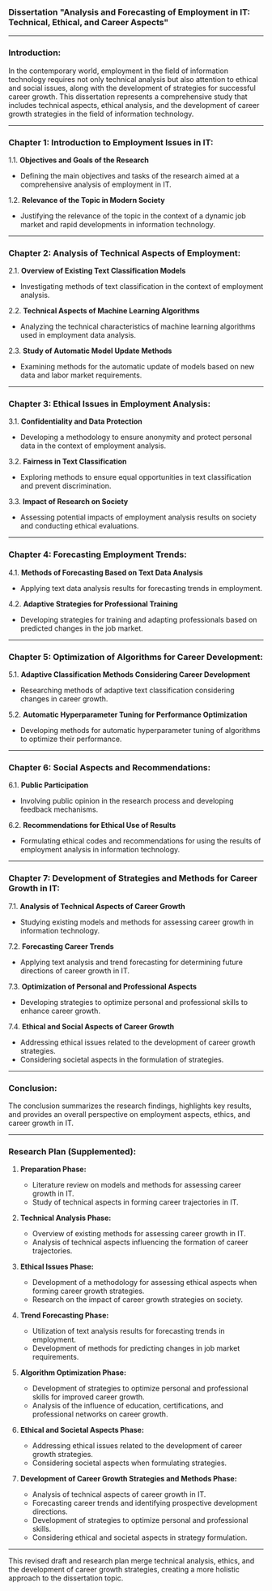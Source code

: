### Dissertation "Analysis and Forecasting of Employment in IT: Technical, Ethical, and Career Aspects"

---

### Introduction:

In the contemporary world, employment in the field of information technology requires not only technical analysis but also attention to ethical and social issues, along with the development of strategies for successful career growth. This dissertation represents a comprehensive study that includes technical aspects, ethical analysis, and the development of career growth strategies in the field of information technology.

---

### Chapter 1: Introduction to Employment Issues in IT:

1.1. **Objectives and Goals of the Research**
   - Defining the main objectives and tasks of the research aimed at a comprehensive analysis of employment in IT.

1.2. **Relevance of the Topic in Modern Society**
   - Justifying the relevance of the topic in the context of a dynamic job market and rapid developments in information technology.

---

### Chapter 2: Analysis of Technical Aspects of Employment:

2.1. **Overview of Existing Text Classification Models**
   - Investigating methods of text classification in the context of employment analysis.

2.2. **Technical Aspects of Machine Learning Algorithms**
   - Analyzing the technical characteristics of machine learning algorithms used in employment data analysis.

2.3. **Study of Automatic Model Update Methods**
   - Examining methods for the automatic update of models based on new data and labor market requirements.

---

### Chapter 3: Ethical Issues in Employment Analysis:

3.1. **Confidentiality and Data Protection**
   - Developing a methodology to ensure anonymity and protect personal data in the context of employment analysis.

3.2. **Fairness in Text Classification**
   - Exploring methods to ensure equal opportunities in text classification and prevent discrimination.

3.3. **Impact of Research on Society**
   - Assessing potential impacts of employment analysis results on society and conducting ethical evaluations.

---

### Chapter 4: Forecasting Employment Trends:

4.1. **Methods of Forecasting Based on Text Data Analysis**
   - Applying text data analysis results for forecasting trends in employment.

4.2. **Adaptive Strategies for Professional Training**
   - Developing strategies for training and adapting professionals based on predicted changes in the job market.

---

### Chapter 5: Optimization of Algorithms for Career Development:

5.1. **Adaptive Classification Methods Considering Career Development**
   - Researching methods of adaptive text classification considering changes in career growth.

5.2. **Automatic Hyperparameter Tuning for Performance Optimization**
   - Developing methods for automatic hyperparameter tuning of algorithms to optimize their performance.

---

### Chapter 6: Social Aspects and Recommendations:

6.1. **Public Participation**
   - Involving public opinion in the research process and developing feedback mechanisms.

6.2. **Recommendations for Ethical Use of Results**
   - Formulating ethical codes and recommendations for using the results of employment analysis in information technology.

---

### Chapter 7: Development of Strategies and Methods for Career Growth in IT:

7.1. **Analysis of Technical Aspects of Career Growth**
   - Studying existing models and methods for assessing career growth in information technology.

7.2. **Forecasting Career Trends**
   - Applying text analysis and trend forecasting for determining future directions of career growth in IT.

7.3. **Optimization of Personal and Professional Aspects**
   - Developing strategies to optimize personal and professional skills to enhance career growth.

7.4. **Ethical and Social Aspects of Career Growth**
   - Addressing ethical issues related to the development of career growth strategies.
   - Considering societal aspects in the formulation of strategies.

---

### Conclusion:

The conclusion summarizes the research findings, highlights key results, and provides an overall perspective on employment aspects, ethics, and career growth in IT.

---

### Research Plan (Supplemented):

1. **Preparation Phase:**
   - Literature review on models and methods for assessing career growth in IT.
   - Study of technical aspects in forming career trajectories in IT.

2. **Technical Analysis Phase:**
   - Overview of existing methods for assessing career growth in IT.
   - Analysis of technical aspects influencing the formation of career trajectories.

3. **Ethical Issues Phase:**
   - Development of a methodology for assessing ethical aspects when forming career growth strategies.
   - Research on the impact of career growth strategies on society.

4. **Trend Forecasting Phase:**
   - Utilization of text analysis results for forecasting trends in employment.
   - Development of methods for predicting changes in job market requirements.

5. **Algorithm Optimization Phase:**
   - Development of strategies to optimize personal and professional skills for improved career growth.
   - Analysis of the influence of education, certifications, and professional networks on career growth.

6. **Ethical and Societal Aspects Phase:**
   - Addressing ethical issues related to the development of career growth strategies.
   - Considering societal aspects when formulating strategies.

7. **Development of Career Growth Strategies and Methods Phase:**
   - Analysis of technical aspects of career growth in IT.
   - Forecasting career trends and identifying prospective development directions.
   - Development of strategies to optimize personal and professional skills.
   - Considering ethical and societal aspects in strategy formulation.

---

This revised draft and research plan merge technical analysis, ethics, and the development of career growth strategies, creating a more holistic approach to the dissertation topic.